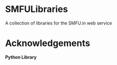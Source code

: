 SMFULibraries
=============

A collection of libraries for the SMFU.in web service

Acknowledgements
================

**Python Library**
